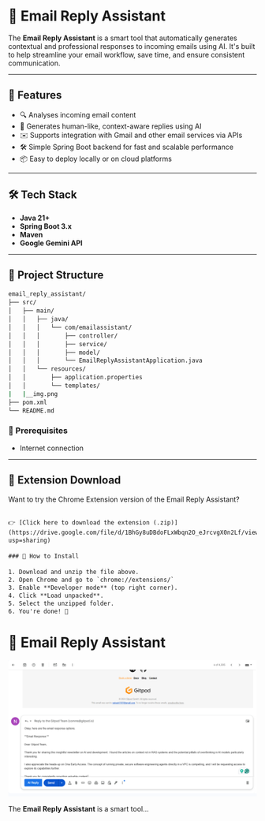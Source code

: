 # 📧 Email Reply Assistant

The **Email Reply Assistant** is a smart tool that automatically generates contextual and professional responses to incoming emails using AI. It's built to help streamline your email workflow, save time, and ensure consistent communication.

---

## 🚀 Features

- 🔍 Analyses incoming email content
- 🤖 Generates human-like, context-aware replies using AI
- ✉️ Supports integration with Gmail and other email services via APIs
- 🛠️ Simple Spring Boot backend for fast and scalable performance
- 📦 Easy to deploy locally or on cloud platforms

---

## 🛠️ Tech Stack

- **Java 21+**
- **Spring Boot 3.x**
- **Maven**
- **Google Gemini API**

---

## 📁 Project Structure

```bash
email_reply_assistant/
├── src/
│   ├── main/
│   │   ├── java/
│   │   │   └── com/emailassistant/
│   │   │       ├── controller/
│   │   │       ├── service/
│   │   │       ├── model/
│   │   │       └── EmailReplyAssistantApplication.java
│   │   └── resources/
│   │       ├── application.properties
│   │       └── templates/
|   |__img.png
├── pom.xml
└── README.md

```

### 🔧 Prerequisites
- Internet connection

---

## 🔗 Extension Download

Want to try the Chrome Extension version of the Email Reply Assistant?
```

👉 [Click here to download the extension (.zip)](https://drive.google.com/file/d/1BhGy8uDBdoFLxWbqn2O_eJrcvgX0n2Lf/view?usp=sharing)

### 🧩 How to Install

1. Download and unzip the file above.
2. Open Chrome and go to `chrome://extensions/`
3. Enable **Developer mode** (top right corner).
4. Click **Load unpacked**.
5. Select the unzipped folder.
6. You're done! 🎉
```
# 📧 Email Reply Assistant

![App Demo](src/img.png)

The **Email Reply Assistant** is a smart tool...





